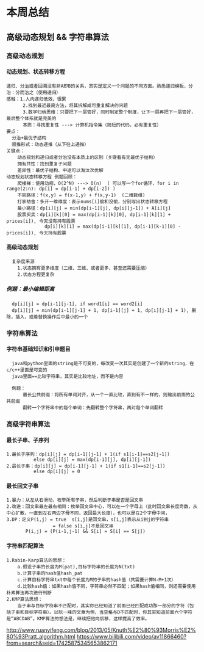 # 本周总结
## 高级动态规划  &&  字符串算法
### 高级动态规划
#### 动态规划、状态转移方程
    递归、分治或者回溯没有非A即B的关系，其实是定义一个问题的不同方面。熟悉递归模板，分治：分而治之（使用递归）
    感触：1.人肉递归低效、很累
          2.找到最近最简方法，将其拆解成可重复解决的问题
          3.数学归纳思维：只要把下一层管好，同时制定整个制度，让下一层再把下一层管好，最后整个体系就是完美的
          本质：寻找重复性 ---> 计算机指令集（简短的代码，必有重复性）
    要点：
      分治+最优子结构
      顺推形式：动态递推（从下往上递推）
    关键点：
        动态规划和递归或者分治没有本质上的区别（关键看有无最优子结构）
        拥有共性：找到重复子问题
        差异性：最优子结构、中途可以淘汰次优解
    动态规划状态转移方程 例题回顾：
        爬楼梯：使用动规，O(2^N) ---> O(n)  ( 可以写一个for循环，for i in range(2:n): dp[i] = dp[i-1] + dp[i-2]) )
        不同路径：f(x,y) = f(x-1,y) + f(x,y-1)  (二维数组)
        打家劫舍：多开一维维度：表示nums[i]偷和没偷，分别写出状态转移方程
        最小路径：dp[i][j] = min(dp[i-1][j], dp[i][j-1]) + A[i][j]
        股票买卖：dp[i][k][0] = max(dp[i-1][k][0], dp[i-1][k][1] + prices[i]), 今天没有持有股票
                  dp[i][k][1] = max(dp[i-1][k][1], dp[i-1][k-1][0] - prices[i]), 今天持有股票
        
#### 高级动态规划
      复杂度来源
        1.状态拥有更多维度（二维、三维、或者更多、甚至还需要压缩）
        2.状态方程更复杂
#####  例题：最小编辑距离
      dp[i][j] = dp[i-1][j-1], if word1[i] == word2[i]
      dp[i][j] = min(dp[i-1][j-1] + 1, dp[i-1][j] + 1, dp[i][j-1] + 1), 删除，插入，或着替换操作后中最小的一个
      
### 字符串算法
#### 字符串基础知识和引申题目
      java和python里面的string是不可变的，每改变一次其实是创建了一个新的string，在c/c++里面是可变的
      java里面==比较字符串，其实是比较地址，而不是内容
      
      例题：
          最长公共前缀：将所有单词对齐，从一个一直比较，直到有不一样的，则输出前面的公共前缀
          翻转一个字符串中的每个单词：先翻转整个字符串，再对每个单词翻转
          
### 高级字符串算法
#### 最长子串、子序列
    1.最长子序列：dp[i][j] = dp[i-1][j-1] + 1(if s1[i-1]==s2[j-1])
              else dp[i][j] = max(dp[i-1][j], dp[i][j-1])
    2.最长子串：dp[i][j] = dp[i-1][j-1] + 1(if s1[i-1]==s2[j-1])
              else dp[i][j] = 0
#### 最长回文子串
    1.暴力：从左从右滑动，枚举所有子串，然后判断子串是否是回文串
    2.改进：回文串最左最右相同：枚举回文串中心，可以在一个字母上（此时回文串长度奇数，从中心扩散，一直到左右两边字母不同，返回最大长度），也可以是在2个字母中间，
    3.DP：定义P(i,j) = true  s[i,j]是回文串，s[i,j]表示从i到j的字符串
                     = false s[i,j]不是回文串
           P(i,j) = (P(i-1,j-1) && S[i] = S[i] == S[j])
           
#### 字符串匹配算法
    1.Rabin-Karp算法的思想：
        a.假设子串的长度为M(pat),目标字符串的长度为N(txt)
        b.计算子串的hash值hash_pat
        c.计算目标字符串txt中每个长度为M的子串的hash值（共需要计算N-M+1次）
        d.比较hash值：如果hash值不同，字符串必然不匹配；如果hash值相同，则还需要使用朴素算法再次进行判断
    2.KMP算法思想：
        当子串与目标字符串不匹配时，其实你已经知道了前面已经匹配成功那一部分的字符（包括子串和目标字符串）。以阮一峰的文章为例，当空格与D不匹配时，你其实知道前面六个字符是“ABCDAB”。KMP算法的想法是，继续把他向后移，这样提高了效率。
  http://www.ruanyifeng.com/blog/2013/05/Knuth%E2%80%93Morris%E2%80%93Pratt_algorithm.html
  https://www.bilibili.com/video/av11866460?from=search&seid=17425875345653862171

